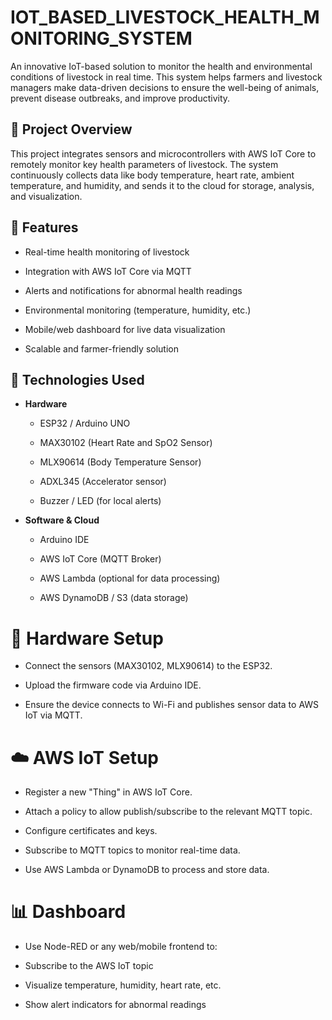 # IOT_BASED_LIVESTOCK_HEALTH_MONITORING_SYSTEM
An innovative IoT-based solution to monitor the health and environmental conditions of livestock in real time. This system helps farmers and livestock managers make data-driven decisions to ensure the well-being of animals, prevent disease outbreaks, and improve productivity.
## 🐄 Project Overview
This project integrates sensors and microcontrollers with AWS IoT Core to remotely monitor key health parameters of livestock. The system continuously collects data like body temperature, heart rate, ambient temperature, and humidity, and sends it to the cloud for storage, analysis, and visualization.
## 🔧 Features
- Real-time health monitoring of livestock
  
- Integration with AWS IoT Core via MQTT
  
- Alerts and notifications for abnormal health readings
  
- Environmental monitoring (temperature, humidity, etc.)
  
- Mobile/web dashboard for live data visualization
  
- Scalable and farmer-friendly solution
## 🧰 Technologies Used

- **Hardware**
  - ESP32 / Arduino UNO
  
  - MAX30102 (Heart Rate and SpO2 Sensor)
    
  - MLX90614 (Body Temperature Sensor)

  - ADXL345 (Accelerator sensor)
    
  - Buzzer / LED (for local alerts)
- **Software & Cloud**
  - Arduino IDE
    
  - AWS IoT Core (MQTT Broker)
    
  - AWS Lambda (optional for data processing)
    
  - AWS DynamoDB / S3 (data storage)
# 🔌 Hardware Setup
- Connect the sensors (MAX30102, MLX90614) to the ESP32.

- Upload the firmware code via Arduino IDE.

- Ensure the device connects to Wi-Fi and publishes sensor data to AWS IoT via MQTT.
# ☁️ AWS IoT Setup
- Register a new "Thing" in AWS IoT Core.

- Attach a policy to allow publish/subscribe to the relevant MQTT topic.

- Configure certificates and keys.

- Subscribe to MQTT topics to monitor real-time data.

- Use AWS Lambda or DynamoDB to process and store data.

# 📊 Dashboard
- Use Node-RED or any web/mobile frontend to:

- Subscribe to the AWS IoT topic

- Visualize temperature, humidity, heart rate, etc.

- Show alert indicators for abnormal readings
